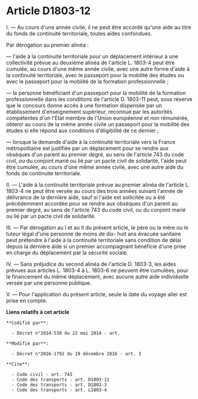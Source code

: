 # Article D1803-12

I. — Au cours d'une année civile, il ne peut être accordé qu'une aide au titre du fonds de continuité territoriale, toutes
aides confondues. 

Par dérogation au premier alinéa : 

— l'aide à la continuité territoriale pour un déplacement intérieur à une collectivité prévue au deuxième alinéa de l'article
L. 1803-4 peut être cumulée, au cours d'une même année civile, avec une autre forme d'aide à la continuité territoriale, avec
le passeport pour la mobilité des études ou avec le passeport pour la mobilité de la formation professionnelle ; 

— la personne bénéficiant d'un passeport pour la mobilité de la formation professionnelle dans les conditions de l'article D.
1803-11 peut, sous réserve que le concours donne accès à une formation dispensée par un établissement d'enseignement
supérieur, reconnue par les autorités compétentes d'un l'Etat membre de l'Union européenne et non rémunérée, obtenir au cours
de la même année civile un passeport pour la mobilité des études si elle répond aux conditions d'éligibilité de ce dernier ; 

— lorsque la demande d'aide à la continuité territoriale vers la France métropolitaine est justifiée par un déplacement pour
se rendre aux obsèques d'un parent au premier degré, au sens de l'article 743 du code civil, ou du conjoint marié ou lié par
un pacte civil de solidarité, l'aide peut être cumulée, au cours d'une même année civile, avec une autre aide du fonds de
continuité territoriale. 

II. — L'aide à la continuité territoriale prévue au premier alinéa de l'article L. 1803-4 ne peut être versée au cours des
trois années suivant l'année de délivrance de la dernière aide, sauf si l'aide est sollicitée ou a été précédemment accordée
pour se rendre aux obsèques d'un parent au premier degré, au sens de l'article 743 du code civil, ou du conjoint marié ou lié
par un pacte civil de solidarité. 

III. — Par dérogation au I et au II du présent article, le père ou la mère ou le tuteur légal d'une personne de moins de dix-
huit ans évacuée sanitaire peut prétendre à l'aide à la continuité territoriale sans condition de délai depuis la dernière
aide si un premier accompagnant bénéficie d'une prise en charge du déplacement par la sécurité sociale. 

IV. — Sans préjudice du second alinéa de l'article D. 1803-3, les aides prévues aux articles L. 1803-4 à L. 1803-6 ne peuvent
être cumulées, pour le financement du même déplacement, avec aucune autre aide individuelle versée par une personne
publique. 

V. — Pour l'application du présent article, seule la date du voyage aller est prise en compte.

**Liens relatifs à cet article**

	**Codifié par**:

	  - Décret n°2014-530 du 22 mai 2014 - art.

	**Modifié par**:

	  - Décret n°2016-1791 du 19 décembre 2016 - art. 3

	**Cite**:

	  - Code civil - art. 743
	  - Code des transports - art. D1803-11
	  - Code des transports - art. D1803-3
	  - Code des transports - art. L1803-4

